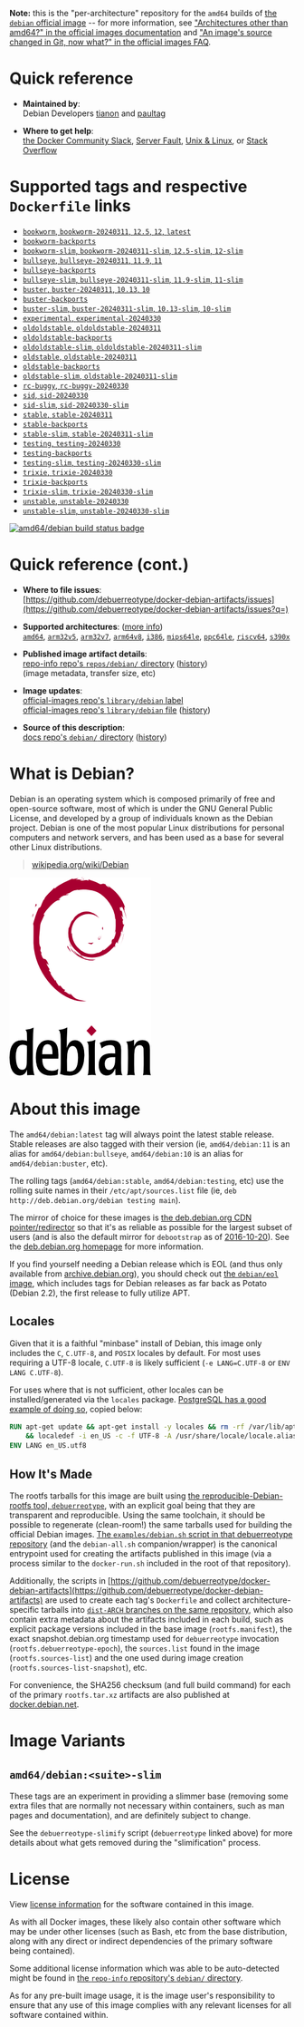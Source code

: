 <!--

********************************************************************************

WARNING:

    DO NOT EDIT "debian/README.md"

    IT IS AUTO-GENERATED

    (from the other files in "debian/" combined with a set of templates)

********************************************************************************

-->

**Note:** this is the "per-architecture" repository for the `amd64` builds of [the `debian` official image](https://hub.docker.com/_/debian) -- for more information, see ["Architectures other than amd64?" in the official images documentation](https://github.com/docker-library/official-images#architectures-other-than-amd64) and ["An image's source changed in Git, now what?" in the official images FAQ](https://github.com/docker-library/faq#an-images-source-changed-in-git-now-what).

# Quick reference

-	**Maintained by**:  
	Debian Developers [tianon](https://qa.debian.org/developer.php?login=tianon) and [paultag](https://qa.debian.org/developer.php?login=paultag)

-	**Where to get help**:  
	[the Docker Community Slack](https://dockr.ly/comm-slack), [Server Fault](https://serverfault.com/help/on-topic), [Unix & Linux](https://unix.stackexchange.com/help/on-topic), or [Stack Overflow](https://stackoverflow.com/help/on-topic)

# Supported tags and respective `Dockerfile` links

-	[`bookworm`, `bookworm-20240311`, `12.5`, `12`, `latest`](https://github.com/debuerreotype/docker-debian-artifacts/blob/b99080a6b21c3d6abaaa1fe95dfa0976d1c7dadf/bookworm/Dockerfile)
-	[`bookworm-backports`](https://github.com/debuerreotype/docker-debian-artifacts/blob/b99080a6b21c3d6abaaa1fe95dfa0976d1c7dadf/bookworm/backports/Dockerfile)
-	[`bookworm-slim`, `bookworm-20240311-slim`, `12.5-slim`, `12-slim`](https://github.com/debuerreotype/docker-debian-artifacts/blob/b99080a6b21c3d6abaaa1fe95dfa0976d1c7dadf/bookworm/slim/Dockerfile)
-	[`bullseye`, `bullseye-20240311`, `11.9`, `11`](https://github.com/debuerreotype/docker-debian-artifacts/blob/b99080a6b21c3d6abaaa1fe95dfa0976d1c7dadf/bullseye/Dockerfile)
-	[`bullseye-backports`](https://github.com/debuerreotype/docker-debian-artifacts/blob/b99080a6b21c3d6abaaa1fe95dfa0976d1c7dadf/bullseye/backports/Dockerfile)
-	[`bullseye-slim`, `bullseye-20240311-slim`, `11.9-slim`, `11-slim`](https://github.com/debuerreotype/docker-debian-artifacts/blob/b99080a6b21c3d6abaaa1fe95dfa0976d1c7dadf/bullseye/slim/Dockerfile)
-	[`buster`, `buster-20240311`, `10.13`, `10`](https://github.com/debuerreotype/docker-debian-artifacts/blob/b99080a6b21c3d6abaaa1fe95dfa0976d1c7dadf/buster/Dockerfile)
-	[`buster-backports`](https://github.com/debuerreotype/docker-debian-artifacts/blob/b99080a6b21c3d6abaaa1fe95dfa0976d1c7dadf/buster/backports/Dockerfile)
-	[`buster-slim`, `buster-20240311-slim`, `10.13-slim`, `10-slim`](https://github.com/debuerreotype/docker-debian-artifacts/blob/b99080a6b21c3d6abaaa1fe95dfa0976d1c7dadf/buster/slim/Dockerfile)
-	[`experimental`, `experimental-20240330`](https://github.com/debuerreotype/docker-debian-artifacts/blob/d67672a8f10361509e937a8aefc6b77dfc43dc78/experimental/Dockerfile)
-	[`oldoldstable`, `oldoldstable-20240311`](https://github.com/debuerreotype/docker-debian-artifacts/blob/b99080a6b21c3d6abaaa1fe95dfa0976d1c7dadf/oldoldstable/Dockerfile)
-	[`oldoldstable-backports`](https://github.com/debuerreotype/docker-debian-artifacts/blob/b99080a6b21c3d6abaaa1fe95dfa0976d1c7dadf/oldoldstable/backports/Dockerfile)
-	[`oldoldstable-slim`, `oldoldstable-20240311-slim`](https://github.com/debuerreotype/docker-debian-artifacts/blob/b99080a6b21c3d6abaaa1fe95dfa0976d1c7dadf/oldoldstable/slim/Dockerfile)
-	[`oldstable`, `oldstable-20240311`](https://github.com/debuerreotype/docker-debian-artifacts/blob/b99080a6b21c3d6abaaa1fe95dfa0976d1c7dadf/oldstable/Dockerfile)
-	[`oldstable-backports`](https://github.com/debuerreotype/docker-debian-artifacts/blob/b99080a6b21c3d6abaaa1fe95dfa0976d1c7dadf/oldstable/backports/Dockerfile)
-	[`oldstable-slim`, `oldstable-20240311-slim`](https://github.com/debuerreotype/docker-debian-artifacts/blob/b99080a6b21c3d6abaaa1fe95dfa0976d1c7dadf/oldstable/slim/Dockerfile)
-	[`rc-buggy`, `rc-buggy-20240330`](https://github.com/debuerreotype/docker-debian-artifacts/blob/d67672a8f10361509e937a8aefc6b77dfc43dc78/rc-buggy/Dockerfile)
-	[`sid`, `sid-20240330`](https://github.com/debuerreotype/docker-debian-artifacts/blob/d67672a8f10361509e937a8aefc6b77dfc43dc78/sid/Dockerfile)
-	[`sid-slim`, `sid-20240330-slim`](https://github.com/debuerreotype/docker-debian-artifacts/blob/d67672a8f10361509e937a8aefc6b77dfc43dc78/sid/slim/Dockerfile)
-	[`stable`, `stable-20240311`](https://github.com/debuerreotype/docker-debian-artifacts/blob/b99080a6b21c3d6abaaa1fe95dfa0976d1c7dadf/stable/Dockerfile)
-	[`stable-backports`](https://github.com/debuerreotype/docker-debian-artifacts/blob/b99080a6b21c3d6abaaa1fe95dfa0976d1c7dadf/stable/backports/Dockerfile)
-	[`stable-slim`, `stable-20240311-slim`](https://github.com/debuerreotype/docker-debian-artifacts/blob/b99080a6b21c3d6abaaa1fe95dfa0976d1c7dadf/stable/slim/Dockerfile)
-	[`testing`, `testing-20240330`](https://github.com/debuerreotype/docker-debian-artifacts/blob/d67672a8f10361509e937a8aefc6b77dfc43dc78/testing/Dockerfile)
-	[`testing-backports`](https://github.com/debuerreotype/docker-debian-artifacts/blob/d67672a8f10361509e937a8aefc6b77dfc43dc78/testing/backports/Dockerfile)
-	[`testing-slim`, `testing-20240330-slim`](https://github.com/debuerreotype/docker-debian-artifacts/blob/d67672a8f10361509e937a8aefc6b77dfc43dc78/testing/slim/Dockerfile)
-	[`trixie`, `trixie-20240330`](https://github.com/debuerreotype/docker-debian-artifacts/blob/d67672a8f10361509e937a8aefc6b77dfc43dc78/trixie/Dockerfile)
-	[`trixie-backports`](https://github.com/debuerreotype/docker-debian-artifacts/blob/d67672a8f10361509e937a8aefc6b77dfc43dc78/trixie/backports/Dockerfile)
-	[`trixie-slim`, `trixie-20240330-slim`](https://github.com/debuerreotype/docker-debian-artifacts/blob/d67672a8f10361509e937a8aefc6b77dfc43dc78/trixie/slim/Dockerfile)
-	[`unstable`, `unstable-20240330`](https://github.com/debuerreotype/docker-debian-artifacts/blob/d67672a8f10361509e937a8aefc6b77dfc43dc78/unstable/Dockerfile)
-	[`unstable-slim`, `unstable-20240330-slim`](https://github.com/debuerreotype/docker-debian-artifacts/blob/d67672a8f10361509e937a8aefc6b77dfc43dc78/unstable/slim/Dockerfile)

[![amd64/debian build status badge](https://img.shields.io/jenkins/s/https/doi-janky.infosiftr.net/job/multiarch/job/amd64/job/debian.svg?label=amd64/debian%20%20build%20job)](https://doi-janky.infosiftr.net/job/multiarch/job/amd64/job/debian/)

# Quick reference (cont.)

-	**Where to file issues**:  
	[https://github.com/debuerreotype/docker-debian-artifacts/issues](https://github.com/debuerreotype/docker-debian-artifacts/issues?q=)

-	**Supported architectures**: ([more info](https://github.com/docker-library/official-images#architectures-other-than-amd64))  
	[`amd64`](https://hub.docker.com/r/amd64/debian/), [`arm32v5`](https://hub.docker.com/r/arm32v5/debian/), [`arm32v7`](https://hub.docker.com/r/arm32v7/debian/), [`arm64v8`](https://hub.docker.com/r/arm64v8/debian/), [`i386`](https://hub.docker.com/r/i386/debian/), [`mips64le`](https://hub.docker.com/r/mips64le/debian/), [`ppc64le`](https://hub.docker.com/r/ppc64le/debian/), [`riscv64`](https://hub.docker.com/r/riscv64/debian/), [`s390x`](https://hub.docker.com/r/s390x/debian/)

-	**Published image artifact details**:  
	[repo-info repo's `repos/debian/` directory](https://github.com/docker-library/repo-info/blob/master/repos/debian) ([history](https://github.com/docker-library/repo-info/commits/master/repos/debian))  
	(image metadata, transfer size, etc)

-	**Image updates**:  
	[official-images repo's `library/debian` label](https://github.com/docker-library/official-images/issues?q=label%3Alibrary%2Fdebian)  
	[official-images repo's `library/debian` file](https://github.com/docker-library/official-images/blob/master/library/debian) ([history](https://github.com/docker-library/official-images/commits/master/library/debian))

-	**Source of this description**:  
	[docs repo's `debian/` directory](https://github.com/docker-library/docs/tree/master/debian) ([history](https://github.com/docker-library/docs/commits/master/debian))

# What is Debian?

Debian is an operating system which is composed primarily of free and open-source software, most of which is under the GNU General Public License, and developed by a group of individuals known as the Debian project. Debian is one of the most popular Linux distributions for personal computers and network servers, and has been used as a base for several other Linux distributions.

> [wikipedia.org/wiki/Debian](https://en.wikipedia.org/wiki/Debian)

![logo](https://raw.githubusercontent.com/docker-library/docs/b449be7df57e9ed9086bb5821bfb5d6cdc5d67a4/debian/logo.png)

# About this image

The `amd64/debian:latest` tag will always point the latest stable release. Stable releases are also tagged with their version (ie, `amd64/debian:11` is an alias for `amd64/debian:bullseye`, `amd64/debian:10` is an alias for `amd64/debian:buster`, etc).

The rolling tags (`amd64/debian:stable`, `amd64/debian:testing`, etc) use the rolling suite names in their `/etc/apt/sources.list` file (ie, `deb http://deb.debian.org/debian testing main`).

The mirror of choice for these images is [the deb.debian.org CDN pointer/redirector](https://deb.debian.org) so that it's as reliable as possible for the largest subset of users (and is also the default mirror for `debootstrap` as of [2016-10-20](https://anonscm.debian.org/cgit/d-i/debootstrap.git/commit/?id=9e8bc60ad1ccf3a25ce7890526b70059f3e770de)). See the [deb.debian.org homepage](https://deb.debian.org) for more information.

If you find yourself needing a Debian release which is EOL (and thus only available from [archive.debian.org](http://archive.debian.org)), you should check out [the `debian/eol` image](https://hub.docker.com/r/debian/eol/), which includes tags for Debian releases as far back as Potato (Debian 2.2), the first release to fully utilize APT.

## Locales

Given that it is a faithful "minbase" install of Debian, this image only includes the `C`, `C.UTF-8`, and `POSIX` locales by default. For most uses requiring a UTF-8 locale, `C.UTF-8` is likely sufficient (`-e LANG=C.UTF-8` or `ENV LANG C.UTF-8`).

For uses where that is not sufficient, other locales can be installed/generated via the `locales` package. [PostgreSQL has a good example of doing so](https://github.com/docker-library/postgres/blob/69bc540ecfffecce72d49fa7e4a46680350037f9/9.6/Dockerfile#L21-L24), copied below:

```dockerfile
RUN apt-get update && apt-get install -y locales && rm -rf /var/lib/apt/lists/* \
	&& localedef -i en_US -c -f UTF-8 -A /usr/share/locale/locale.alias en_US.UTF-8
ENV LANG en_US.utf8
```

## How It's Made

The rootfs tarballs for this image are built using [the reproducible-Debian-rootfs tool, `debuerreotype`](https://github.com/debuerreotype/debuerreotype), with an explicit goal being that they are transparent and reproducible. Using the same toolchain, it should be possible to regenerate (clean-room!) the same tarballs used for building the official Debian images. [The `examples/debian.sh` script in that debuerreotype repository](https://github.com/debuerreotype/debuerreotype/blob/master/examples/debian.sh) (and the `debian-all.sh` companion/wrapper) is the canonical entrypoint used for creating the artifacts published in this image (via a process similar to the `docker-run.sh` included in the root of that repository).

Additionally, the scripts in [https://github.com/debuerreotype/docker-debian-artifacts](https://github.com/debuerreotype/docker-debian-artifacts) are used to create each tag's `Dockerfile` and collect architecture-specific tarballs into [`dist-ARCH` branches on the same repository](https://github.com/debuerreotype/docker-debian-artifacts/branches), which also contain extra metadata about the artifacts included in each build, such as explicit package versions included in the base image (`rootfs.manifest`), the exact snapshot.debian.org timestamp used for `debuerreotype` invocation (`rootfs.debuerreotype-epoch`), the `sources.list` found in the image (`rootfs.sources-list`) and the one used during image creation (`rootfs.sources-list-snapshot`), etc.

For convenience, the SHA256 checksum (and full build command) for each of the primary `rootfs.tar.xz` artifacts are also published at [docker.debian.net](https://docker.debian.net/).

# Image Variants

## `amd64/debian:<suite>-slim`

These tags are an experiment in providing a slimmer base (removing some extra files that are normally not necessary within containers, such as man pages and documentation), and are definitely subject to change.

See the `debuerreotype-slimify` script (`debuerreotype` linked above) for more details about what gets removed during the "slimification" process.

# License

View [license information](https://www.debian.org/social_contract#guidelines) for the software contained in this image.

As with all Docker images, these likely also contain other software which may be under other licenses (such as Bash, etc from the base distribution, along with any direct or indirect dependencies of the primary software being contained).

Some additional license information which was able to be auto-detected might be found in [the `repo-info` repository's `debian/` directory](https://github.com/docker-library/repo-info/tree/master/repos/debian).

As for any pre-built image usage, it is the image user's responsibility to ensure that any use of this image complies with any relevant licenses for all software contained within.
